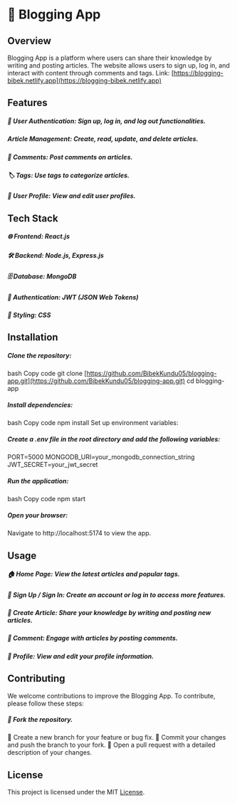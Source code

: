 # 📝 Blogging App
## Overview
Blogging App is a platform where users can share their knowledge by writing and posting articles. The website allows users to sign up, log in, and interact with content through comments and tags.
Link: [https://blogging-bibek.netlify.app](https://blogging-bibek.netlify.app)
## Features
##### 🔐 User Authentication: Sign up, log in, and log out functionalities.
##### Article Management: Create, read, update, and delete articles.
##### 💬 Comments: Post comments on articles.
##### 🏷️ Tags: Use tags to categorize articles.
##### 👤 User Profile: View and edit user profiles.

## Tech Stack
##### 🌐 Frontend: React.js
##### 🛠️ Backend: Node.js, Express.js
##### 🗄️ Database: MongoDB
##### 🔑 Authentication: JWT (JSON Web Tokens)
##### 🎨 Styling: CSS
## Installation
##### Clone the repository:
bash
Copy code
git clone [https://github.com/BibekKundu05/blogging-app.git](https://github.com/BibekKundu05/blogging-app.git)
cd blogging-app
##### Install dependencies:
bash
Copy code
npm install
Set up environment variables:

##### Create a .env file in the root directory and add the following variables:
PORT=5000
MONGODB_URI=your_mongodb_connection_string
JWT_SECRET=your_jwt_secret
##### Run the application:
bash
Copy code
npm start
##### Open your browser:
Navigate to http://localhost:5174 to view the app.
## Usage
##### 🏠 Home Page: View the latest articles and popular tags.
##### 🔐 Sign Up / Sign In: Create an account or log in to access more features.
##### 📝 Create Article: Share your knowledge by writing and posting new articles.
##### 💬 Comment: Engage with articles by posting comments.
##### 👤 Profile: View and edit your profile information.
## Contributing
We welcome contributions to improve the Blogging App. To contribute, please follow these steps:

##### 🍴 Fork the repository.
🌿 Create a new branch for your feature or bug fix.
💾 Commit your changes and push the branch to your fork.
📜 Open a pull request with a detailed description of your changes.
## License
This project is licensed under the MIT [License](https://github.com/BibekKundu05/MERN-CipherSchools/blob/main/LICENSE).
